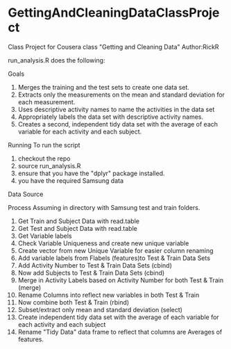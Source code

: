 # GettingAndCleaningDataClassProject
Class Project for Cousera class "Getting and Cleaning Data"
Author:RickR


run_analysis.R does the following:

Goals
  1. Merges the training and the test sets to create one data set.
  2. Extracts only the measurements on the mean and standard deviation for each measurement.
  3. Uses descriptive activity names to name the activities in the data set
  4. Appropriately labels the data set with descriptive activity names.
  5. Creates a second, independent tidy data set with the average of each variable for each activity and each subject.

Running
To run the script
  1. checkout the repo
  2. source run_analysis.R
  3. ensure that you have the "dplyr" package installed.
  4. you have the required Samsung data

Data Source
  

Process
  Assuming in directory with Samsung test and train folders.
  1. Get Train and Subject Data with read.table
  2. Get Test and Subject Data with read.table
  3. Get Variable labels
  4. Check Variable Uniqueness and create new unique variable
  5. Create vector from new Unique Variable for easier column renaming
  6. Add variable labels from Flabels (features)to Test & Train Data Sets
  7. Add Activity Number to Test & Train Data Sets (cbind)
  7. Now add Subjects to Test & Train Data Sets (cbind)
  8. Merge in Activity Labels based on Activity Number for both Test & Train (merge)
  9. Rename Columns into reflect new variables in both Test & Train
  10. Now combine both Test & Train (rbind)
  11. Subset/extract only mean and standard deviation (select)
  12. Create independent tidy data set with the average of each variable for each activity and each subject 
  13. Rename "Tidy Data" data frame to reflect that columns are Averages of features.

  

